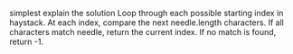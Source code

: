 simplest explain the solution
Loop through each possible starting index in haystack. At each index, compare the next needle.length characters. If all characters match needle, return the current index. If no match is found, return -1.
